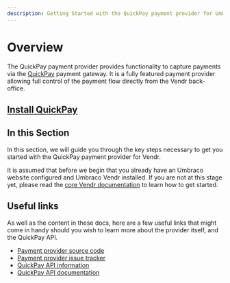 ```yaml
---
description: Getting Started with the QuickPay payment provider for Umbraco Vendr.
---
```


# Overview

The QuickPay payment provider provides functionality to capture payments via the [QuickPay](https://quickpay.net) payment gateway. It is a fully featured payment provider allowing full control of the payment flow directly from the Vendr back-office.

## [Install QuickPay](../install-payment-providers.md)

## In this Section

In this section, we will guide you through the key steps necessary to get you started with the QuickPay payment provider for Vendr.

It is assumed that before we begin that you already have an Umbraco website configured and Umbraco Vendr installed. If you are not at this stage yet, please read the [core Vendr documentation](../../../../core/) to learn how to get started.

## Useful links

As well as the content in these docs, here are a few useful links that might come in handy should you wish to learn more about the provider itself, and the QuickPay API.

* [Payment provider source code](https://github.com/vendrcontrib/vendr-payment-provider-quickpay)
* [Payment provider issue tracker](https://github.com/vendrcontrib/vendr-payment-provider-quickpay/issues)
* [QuickPay API information](https://quickpay.net/quickpayapi)
* [QuickPay API documentation](https://learn.quickpay.net/tech-talk/api/)
